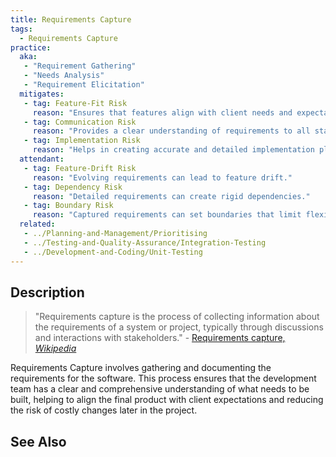 ```yaml
---
title: Requirements Capture
tags: 
  - Requirements Capture
practice:
  aka: 
   - "Requirement Gathering"
   - "Needs Analysis"
   - "Requirement Elicitation"
  mitigates:
   - tag: Feature-Fit Risk
     reason: "Ensures that features align with client needs and expectations."
   - tag: Communication Risk
     reason: "Provides a clear understanding of requirements to all stakeholders."
   - tag: Implementation Risk
     reason: "Helps in creating accurate and detailed implementation plans."
  attendant:
   - tag: Feature-Drift Risk
     reason: "Evolving requirements can lead to feature drift."
   - tag: Dependency Risk
     reason: "Detailed requirements can create rigid dependencies."
   - tag: Boundary Risk
     reason: "Captured requirements can set boundaries that limit flexibility."
  related:
   - ../Planning-and-Management/Prioritising
   - ../Testing-and-Quality-Assurance/Integration-Testing
   - ../Development-and-Coding/Unit-Testing
---
```


<PracticeIntro details={frontMatter.practice} /> 

## Description

> "Requirements capture is the process of collecting information about the requirements of a system or project, typically through discussions and interactions with stakeholders." - [Requirements capture, _Wikipedia_](https://en.wikipedia.org/wiki/Requirements_capture)

Requirements Capture involves gathering and documenting the requirements for the software. This process ensures that the development team has a clear and comprehensive understanding of what needs to be built, helping to align the final product with client expectations and reducing the risk of costly changes later in the project.

## See Also

<TagList tag="Requirements Capture" />
